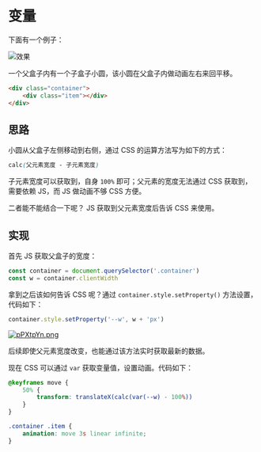 # 变量

下面有一个例子：

![效果](https://pic.imgdb.cn/item/653d0987c458853aef1bbe9b.gif)

一个父盒子内有一个子盒子小圆，该小圆在父盒子内做动画左右来回平移。

```html
<div class="container">
    <div class="item"></div>
</div>
```

## 思路

小圆从父盒子左侧移动到右侧，通过 CSS 的运算方法写为如下的方式：

```css
calc(父元素宽度 - 子元素宽度)
```

子元素宽度可以获取到，自身 `100%` 即可；父元素的宽度无法通过 CSS 获取到，需要依赖 JS，而 JS 做动画不够 CSS 方便。

二者能不能结合一下呢？ JS 获取到父元素宽度后告诉 CSS 来使用。

## 实现

首先 JS 获取父盒子的宽度：

```js
const container = document.querySelector('.container')
const w = container.clientWidth
```

拿到之后该如何告诉 CSS 呢？通过 `container.style.setProperty()` 方法设置，代码如下：

```js
container.style.setProperty('--w', w + 'px')
```

[![pPXtpYn.png](https://z1.ax1x.com/2023/10/05/pPXtpYn.png)](https://imgse.com/i/pPXtpYn)

后续即使父元素宽度改变，也能通过该方法实时获取最新的数据。

现在 CSS 可以通过 `var` 获取变量值，设置动画。代码如下：

```css
@keyframes move {
    50% {
        transform: translateX(calc(var(--w) - 100%))
    }
}

.container .item {
    animation: move 3s linear infinite;
}
```

